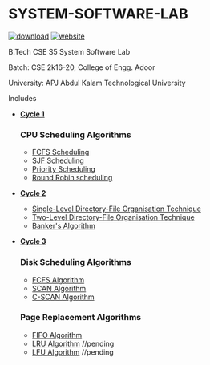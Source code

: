# SYSTEM-SOFTWARE-LAB

[![download](https://img.shields.io/badge/Download-zip-blue.svg?logo=appveyor&longCache=true&style=for-the-badge)](https://github.com/KTU-CSE/System-Software-lab/zipball/master)
[![website](https://img.shields.io/badge/Live-website-green.svg?logo=appveyor&longCache=true&style=for-the-badge)](https://abhijithvijayan.github.io/System-Software-lab/)

B.Tech CSE S5 System Software Lab

Batch: CSE 2k16-20, College of Engg. Adoor

University: APJ Abdul Kalam Technological University

Includes

- **[Cycle 1](cycle-1/README.md)**

  ### CPU Scheduling Algorithms

  - [FCFS Scheduling](cycle-1/p_01/README.md)
  - [SJF Scheduling](cycle-1/p_02/README.md)
  - [Priority Scheduling](cycle-1/p_03/README.md)
  - [Round Robin scheduling](cycle-1/p_04/README.md)

- **[Cycle 2](cycle-2/README.md)**

  - [Single-Level Directory-File Organisation Technique](cycle-2/p_05/README.md)
  - [Two-Level Directory-File Organisation Technique](cycle-2/p_06/README.md)
  - [Banker's Algorithm](cycle-2/p_07/README.md)

- **[Cycle 3](cycle-3/README.md)**
  ### Disk Scheduling Algorithms
  - [FCFS Algorithm](cycle-3/p_08/README.md)
  - [SCAN Algorithm](cycle-3/p_09/README.md)
  - [C-SCAN Algorithm](cycle-3/p_10/README.md)
  ### Page Replacement Algorithms
  - [FIFO Algorithm](cycle-3/p_11/README.md)
  - [LRU Algorithm](#) //pending
  - [LFU Algorithm](#) //pending